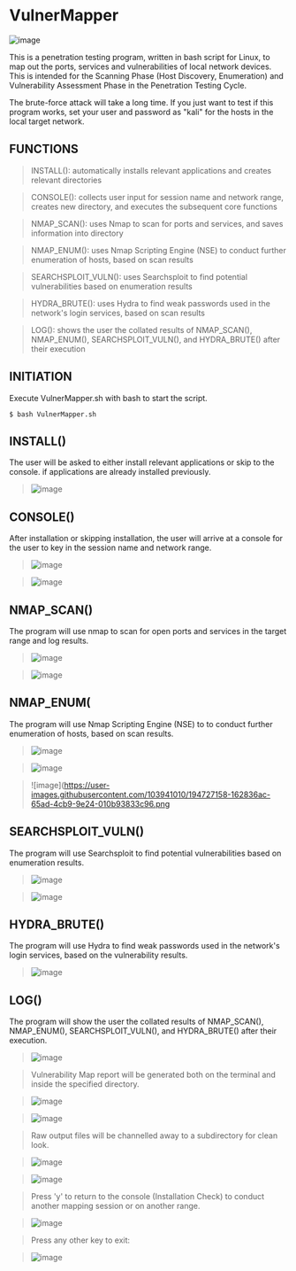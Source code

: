 # VulnerMapper

![image](https://user-images.githubusercontent.com/103941010/194728271-c6d2b63e-5b71-46e9-8eb8-12727617cf07.png)

This is a penetration testing program, written in bash script for Linux, to map out the ports, services and vulnerabilities of local network devices. This is intended for the Scanning Phase (Host Discovery, Enumeration) and Vulnerability Assessment Phase in the Penetration Testing Cycle.

The brute-force attack will take a long time. If you just want to test if this program works, set your user and password as "kali" for the hosts in the local target network.

## FUNCTIONS

>INSTALL(): automatically installs relevant applications and creates relevant directories

>CONSOLE(): collects user input for session name and network range, creates new directory, and executes the subsequent core functions

>NMAP_SCAN(): uses Nmap to scan for ports and services, and saves information into directory

>NMAP_ENUM(): uses Nmap Scripting Engine (NSE) to conduct further enumeration of hosts, based on scan results

>SEARCHSPLOIT_VULN(): uses Searchsploit to find potential vulnerabilities based on enumeration results

>HYDRA_BRUTE(): uses Hydra to find weak passwords used in the network's login services, based on scan results

>LOG(): shows the user the collated results of NMAP_SCAN(), NMAP_ENUM(), SEARCHSPLOIT_VULN(), and HYDRA_BRUTE() after their execution 

## INITIATION

Execute VulnerMapper.sh with bash to start the script.

    $ bash VulnerMapper.sh

## INSTALL()

The user will be asked to either install relevant applications or skip to the console. if applications are already installed previously.

>![image](https://user-images.githubusercontent.com/103941010/194728008-5684961b-3653-4648-b312-6f316a3d7880.png)


## CONSOLE()

After installation or skipping installation, the user will arrive at a console for the user to key in the session name and network range.

>![image](https://user-images.githubusercontent.com/103941010/194728197-ae6711b8-8b1c-4574-9fea-bb6cc35a6904.png)

>![image](https://user-images.githubusercontent.com/103941010/194727110-f695fc01-f268-4c9d-9f76-9a425a64d975.png)



## NMAP_SCAN()

The program will use nmap to scan for open ports and services in the target range and log results.

>![image](https://user-images.githubusercontent.com/103941010/194727130-c07ec799-8c12-4d1b-902d-0a9a5f50a189.png)

>![image](https://user-images.githubusercontent.com/103941010/194727133-bf23044d-c62b-4821-8f7c-3607dcd26b4f.png)


## NMAP_ENUM(

The program will use Nmap Scripting Engine (NSE) to to conduct further enumeration of hosts, based on scan results.

>![image](https://user-images.githubusercontent.com/103941010/194727141-545b2a6c-7e32-44c9-a275-67015629d22c.png)

>![image](https://user-images.githubusercontent.com/103941010/194727145-230b97b1-4bdd-4fe8-a90e-99fd6d17490c.png)

>![image](https://user-images.githubusercontent.com/103941010/194727158-162836ac-65ad-4cb9-9e24-010b93833c96.png


## SEARCHSPLOIT_VULN()

The program will use Searchsploit to find potential vulnerabilities based on enumeration results.

>![image](https://user-images.githubusercontent.com/103941010/194727165-0ad054ec-3a83-4fca-ba29-ceae31595955.png)

>![image](https://user-images.githubusercontent.com/103941010/194727167-f5050396-ddfd-4cd5-b665-8d690e875755.png)


## HYDRA_BRUTE()

The program will use Hydra to find weak passwords used in the network's login services, based on the vulnerability results.

>![image](https://user-images.githubusercontent.com/103941010/194728082-86f7c1af-22e3-44e5-80a2-11a2dd3bdbe2.png)

## LOG()

The program will show the user the collated results of NMAP_SCAN(), NMAP_ENUM(), SEARCHSPLOIT_VULN(), and HYDRA_BRUTE() after their execution.

>![image](https://user-images.githubusercontent.com/103941010/194728163-fae00a21-315a-464e-b0ee-3ebac716ab81.png)

>Vulnerability Map report will be generated both on the terminal and inside the specified directory.

>![image](https://user-images.githubusercontent.com/103941010/194729013-6de79604-9701-4dd7-8de5-3bdd4a1870db.png)

>![image](https://user-images.githubusercontent.com/103941010/194728979-313e5f91-ae14-400e-80c3-f42c9a6fa264.png)

>Raw output files will be channelled away to a subdirectory for clean look.

>![image](https://user-images.githubusercontent.com/103941010/194727199-e66f2428-da12-4cca-a731-bfd94595c33d.png)

>![image](https://user-images.githubusercontent.com/103941010/194727193-57e2e1aa-f7ea-4769-ac30-c3099ebd0aef.png)

>Press 'y' to return to the console (Installation Check) to conduct another mapping session or on another range.

>![image](https://user-images.githubusercontent.com/103941010/194728180-bf181622-9716-44ea-9811-7bb860e216ec.png)

>Press any other key to exit:

>![image](https://user-images.githubusercontent.com/103941010/194727205-ec65753a-3ed7-4f7e-9868-f138ead2ab85.png)



